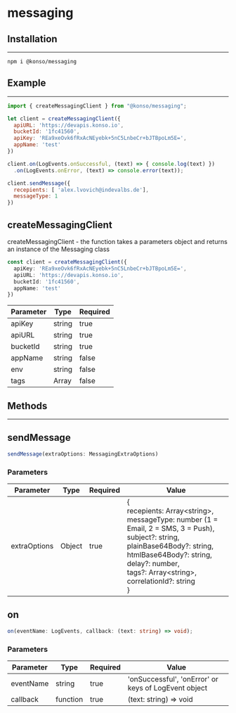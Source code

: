 # messaging

## Installation

---

`npm i @konso/messaging`

## Example

---

```javascript
import { createMessagingClient } from "@konso/messaging";

let client = createMessagingClient({
  apiURL: 'https://devapis.konso.io',
  bucketId: '1fc41560',
  apiKey: 'REa9xeOvk6fRxAcNEyebk+5nC5LnbeCr+bJTBpoLm5E=',
  appName: 'test'
})

client.on(LogEvents.onSuccessful, (text) => { console.log(text) })
  .on(LogEvents.onError, (text) => console.error(text));

client.sendMessage({
  recepients: [ 'alex.lvovich@indevalbs.de'],
  messageType: 1
})
```

## createMessagingClient

createMessagingClient - the function takes a parameters object and returns an instance of the Messaging class

```typescript
const client = createMessagingClient({
  apiKey: 'REa9xeOvk6fRxAcNEyebk+5nC5LnbeCr+bJTBpoLm5E=',
  apiURL: 'https://devapis.konso.io',
  bucketId: '1fc41560',
  appName: 'test'
})
```

| Parameter | Type          | Required |
|:----------|---------------|:---------|
| apiKey    | string        | true     |
| apiURL    | string        | true     |
| bucketId  | string        | true     |
| appName   | string        | false    |
| env       | string        | false    |
| tags      | Array<string> | false    |

## Methods

---

## sendMessage

```typescript
sendMessage(extraOptions: MessagingExtraOptions)
```

### Parameters

| Parameter    | Type   | Required | Value                                                                                                                                                                                                                                                        |
|--------------|--------|----------|--------------------------------------------------------------------------------------------------------------------------------------------------------------------------------------------------------------------------------------------------------------|
| extraOptions | Object | true     | {<br/>recepients: Array\<string\>,<br/>messageType: number (1 = Email, 2 = SMS, 3 = Push),<br/>subject?: string,<br/>plainBase64Body?: string,<br/>htmlBase64Body?: string,<br/>delay?: number,<br/>tags?: Array\<string\>,<br/>correlationId?: string<br/>} |

## on

```typescript
on(eventName: LogEvents, callback: (text: string) => void);
```

### Parameters

| Parameter | Type     | Required | Value                                                |
|-----------|----------|----------|------------------------------------------------------|
| eventName | string   | true     | 'onSuccessful', 'onError' or keys of LogEvent object |
| callback  | function | true     | (text: string) => void                               |
